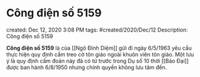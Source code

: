 ---
---

# Công điện số 5159

created: Dec 12, 2020 3:08 PM
tags: #created/2020/Dec/12
Description: Công điện số 5159

**Công điện số 5159** là của [[Ngô Đình Diệm]] gửi đi ngày 6/5/1963 yêu cầu thực hiện quy định cấm treo cờ tôn giáo ngoài khuôn viên tôn giáo. Một lưu ý là quy định cấm đoán này đã có từ trước trong Dụ số 10 thời [[Bảo Đại]] được ban hành 6/8/1950 nhưng chính quyền không lưu tâm đến.